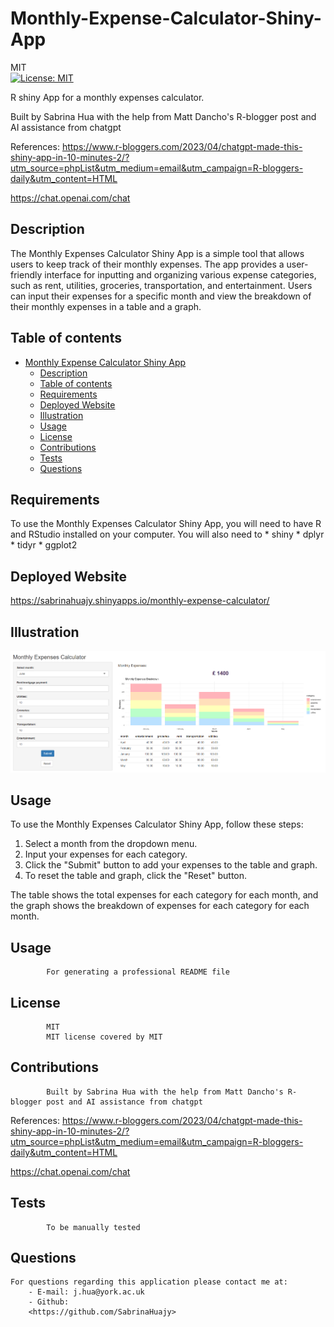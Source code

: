 # Monthly-Expense-Calculator-Shiny-App

MIT<br>[![License: MIT](https://img.shields.io/badge/License-MIT-yellow.svg)](https://opensource.org/licenses/MIT)

R shiny App  for a monthly expenses calculator. 

Built by Sabrina Hua with the help from Matt Dancho's R-blogger post and AI assistance from chatgpt

References:
https://www.r-bloggers.com/2023/04/chatgpt-made-this-shiny-app-in-10-minutes-2/?utm_source=phpList&utm_medium=email&utm_campaign=R-bloggers-daily&utm_content=HTML

https://chat.openai.com/chat

## Description
The Monthly Expenses Calculator Shiny App is a simple tool that allows users to keep track of their monthly expenses. The app provides a user-friendly interface for inputting and organizing various expense categories, such as rent, utilities, groceries, transportation, and entertainment. Users can input their expenses for a specific month and view the breakdown of their monthly expenses in a table and a graph.

## Table of contents
- [Monthly Expense Calculator Shiny App](#monthly-expense-calculator-shiny-app)
  - [Description](#description)
  - [Table of contents](#table-of-contents)
  - [Requirements](#requirements)
  - [Deployed Website](#deployed-website)
  - [Illustration](#illustration)
  - [Usage](#usage)
  - [License](#license)
  - [Contributions](#contributions)
  - [Tests](#tests)
  - [Questions](#questions)

## Requirements
To use the Monthly Expenses Calculator Shiny App, you will need to have R and RStudio installed on your computer. You will also need to 
    * shiny
    * dplyr
    * tidyr
    * ggplot2

## Deployed Website
https://sabrinahuajy.shinyapps.io/monthly-expense-calculator/

## Illustration
<img src="https://github.com/SabrinaHuajy/Monthly-Expense-Calculator/blob/main/Capture.PNG" alt="screenshot of webpage interface">


## Usage
To use the Monthly Expenses Calculator Shiny App, follow these steps:

<ol>
    <li>Select a month from the dropdown menu.</li>
    <li>Input your expenses for each category.</li>
    <li>Click the "Submit" button to add your expenses to the table and graph.</li>
    <li>To reset the table and graph, click the "Reset" button.</li>
</ol>

The table shows the total expenses for each category for each month, and the graph shows the breakdown of expenses for each category for each month.

## Usage 
            For generating a professional README file
## License
            MIT
            MIT license covered by MIT
## Contributions
            Built by Sabrina Hua with the help from Matt Dancho's R-blogger post and AI assistance from chatgpt

References:
https://www.r-bloggers.com/2023/04/chatgpt-made-this-shiny-app-in-10-minutes-2/?utm_source=phpList&utm_medium=email&utm_campaign=R-bloggers-daily&utm_content=HTML

https://chat.openai.com/chat
## Tests
            To be manually tested
## Questions
    For questions regarding this application please contact me at:
        - E-mail: j.hua@york.ac.uk
        - Github:
        <https://github.com/SabrinaHuajy>
        
